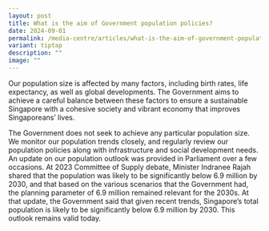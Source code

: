 ```yaml
---
layout: post
title: What is the aim of Government population policies?
date: 2024-09-01
permalink: /media-centre/articles/what-is-the-aim-of-government-population-policies/
variant: tiptap
description: ""
image: ""
---
```

Our population size is affected by many factors, including birth rates, life expectancy, as well as global developments. The Government aims to achieve a careful balance between these factors to ensure a sustainable Singapore with a cohesive society and vibrant economy that improves Singaporeans’ lives.  

The Government does not seek to achieve any particular population size. We monitor our population trends closely, and regularly review our population policies along with infrastructure and social development needs. An update on our population outlook was provided in Parliament over a few occasions. At 2023 Committee of Supply debate, Minister Indranee Rajah shared that the population was likely to be significantly below 6.9 million by 2030, and that based on the various scenarios that the Government had, the planning parameter of 6.9 million remained relevant for the 2030s. At that update, the Government said that given recent trends, Singapore’s total population is likely to be significantly below 6.9 million by 2030. This outlook remains valid today.